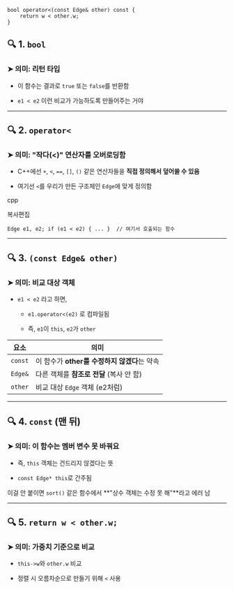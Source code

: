```
bool operator<(const Edge& other) const {
    return w < other.w;
}
```

## 🔍 1. `bool`

### ➤ 의미: **리턴 타입**

- 이 함수는 결과로 `true` 또는 `false`를 반환함
    
- `e1 < e2` 이런 비교가 가능하도록 만들어주는 거야
    

---

## 🔍 2. `operator<`

### ➤ 의미: **"작다(<)" 연산자**를 **오버로딩**함

- C++에선 `+`, `<`, `==`, `[]`, `()` 같은 연산자들을 **직접 정의해서 덮어쓸 수 있음**
    
- 여기선 `<`를 우리가 만든 구조체인 `Edge`에 맞게 정의함
    

cpp

복사편집

`Edge e1, e2; if (e1 < e2) { ... }  // 여기서 호출되는 함수`

---

## 🔍 3. `(const Edge& other)`

### ➤ 의미: **비교 대상 객체**

- `e1 < e2` 라고 하면,
    
    - `e1.operator<(e2)` 로 컴파일됨
        
    - 즉, `e1`이 `this`, `e2`가 `other`
        

|요소|의미|
|---|---|
|`const`|이 함수가 **other를 수정하지 않겠다**는 약속|
|`Edge&`|다른 객체를 **참조로 전달** (복사 안 함)|
|`other`|비교 대상 `Edge` 객체 (e2처럼)|

---

## 🔍 4. `const` (맨 뒤)

### ➤ 의미: **이 함수는 멤버 변수 못 바꿔요**

- 즉, `this` 객체는 건드리지 않겠다는 뜻
    
- `const Edge* this`로 간주됨
    

이걸 안 붙이면 `sort()` 같은 함수에서 **"상수 객체는 수정 못 해"**라고 에러 남

---

## 🔍 5. `return w < other.w;`

### ➤ 의미: **가중치 기준으로 비교**

- `this->w`와 `other.w` 비교
    
- 정렬 시 오름차순으로 만들기 위해 `<` 사용